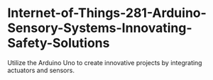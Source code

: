 # Internet-of-Things-281-Arduino-Sensory-Systems-Innovating-Safety-Solutions
Utilize the Arduino Uno to create innovative projects by integrating actuators and sensors.
